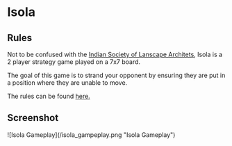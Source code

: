 <h1>Isola</h1>
<h2>Rules</h2>
<p>Not to be confused with the <a href="http://www.isola.org.in/site/">Indian Society of Lanscape Architets</a>, Isola is a 2 player strategy game played on a 7x7 board.</p> 
<p>The goal of this game is to strand your opponent by ensuring they are put in a position where they are unable to move.</p>
<p>The rules can be found <a href="http://www.cs.umb.edu/~yunxu/isola/rules.html">here.</a></p>

<h2>Screenshot</h2>
![Isola Gameplay](/isola_gampeplay.png "Isola Gameplay")
